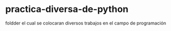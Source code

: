 # practica-diversa-de-python
foldder el cual se colocaran diversos trabajos en el campo de programación  
